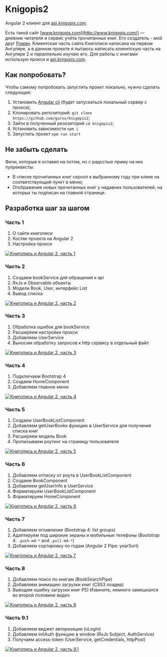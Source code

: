 # Knigopis2

Angular 2 клиент для [api.knigopis.com](https://github.com/knigopis/api.knigopis.com).

Есть такой сайт [www.knigopis.com](http://www.knigopis.com/) — дневник читателя и сервис учёта прочитанных книг. Его создатель - мой друг [Роман](http://github.com/rnixik). Клиентская часть сайта Книгописи написана на первом Ангуляре, а в данном проекте я пытаюсь написать клиентскую часть на Ангуляре 2 и параллельно изучаю его. Для работы с книгами использую прокси и [api.knigopis.com](https://github.com/knigopis/api.knigopis.com).

## Как попробовать?
Чтобы самому попробовать запустить проект локально, нужно сделать следующее:
1) Установить [Angular cli](https://cli.angular.io/) (будет запускаться локальный сервер с прокси);
2) Клонировать репозиторий: `git clone https://github.com/gurov/knigopis2`;
3) Зайти в полученный резозиторий `cd knigopis2`;
4) Установить зависимости `npm i`
5) Запустить проект `npm run start`

## Не забыть сделать
Фичи, которые я оставил на потом, но с радостью приму на них пулреквесты:

* В списке прочитанных книг скролл к выбранному году при клике на соответствующий пункт в меню;
* Отображение новых прочитанных книг у недавних пользователей, на которых ты подписан на главной странице.

## Разработка шаг за шагом

### Часть 1

1) О сайте книгописи
2) Костяк проекта на Angular 2
3) Настройка прокси

[![Книгопись и Angular 2, часть 1](http://img.youtube.com/vi/yC49u1Y5faE/mqdefault.jpg)](http://www.youtube.com/watch?v=yC49u1Y5faE "Книгопись и Angular 2, часть 1")

### Часть 2

1) Создаем bookService для обращения к api
2) RxJs и Observable объекты
4) Модели Book, User, интерфейс List
3) Вывод списка

[![Книгопись и Angular 2, часть 2](http://img.youtube.com/vi/TSANCWd1kNk/mqdefault.jpg)](http://www.youtube.com/watch?v=TSANCWd1kNk "Книгопись и Angular 2, часть 2")


### Часть 3

1) Обработка ошибок для bookService
2) Расширяем настройки прокси
4) Добавляем UserService
3) Выносим обработку запросов к http сервису в отдельный файл

[![Книгопись и Angular 2, часть 3](http://img.youtube.com/vi/HbL1dmYIhdQ/mqdefault.jpg)](http://www.youtube.com/watch?v=HbL1dmYIhdQ "Книгопись и Angular 2, часть 3")

### Часть 4

1) Подключаем Bootstrap 4
2) Создаем HomeComponent
3) Добавляем главное меню

[![Книгопись и Angular 2, часть 4](http://img.youtube.com/vi/s42urb3xkzY/mqdefault.jpg)](http://www.youtube.com/watch?v=s42urb3xkzY "Книгопись и Angular 2, часть 4")

### Часть 5

1) Создаем UserBookListComponent
2) Добавляем getUserBooks функцию в UserService для получения списка книг
3) Расширяем модель Book
4) Прописываем роутинг на страницу пользователя

[![Книгопись и Angular 2, часть 5](http://img.youtube.com/vi/DGSUFjsutnw/mqdefault.jpg)](http://www.youtube.com/watch?v=DGSUFjsutnw "Книгопись и Angular 2, часть 5")

### Часть 6

1) Добавляем отписку от роута в UserBookListComponent
2) Создаем BookComponent
3) Добавляем getUserInfo в UserService
4) Форматируем UserBookListComponent
4) Форматируем HomeComponent

[![Книгопись и Angular 2, часть 6](http://img.youtube.com/vi/Nt9FXoWvKpI/mqdefault.jpg)](http://www.youtube.com/watch?v=Nt9FXoWvKpI "Книгопись и Angular 2, часть 6")

### Часть 7

1) Добавляем оглавление (Bootstrap 4: list groups)
2) Адаптируем под широкие экраны и мобильные телефоны (Bootstrap 4: `.push-md-*` and `.pull-md-*`)
3) Добавляем сортировку по годам (Angular 2 Pipe: yearSort)

[![Книгопись и Angular 2, часть 7](http://img.youtube.com/vi/iwFsj2p3VOg/mqdefault.jpg)](http://www.youtube.com/watch?v=iwFsj2p3VOg "Книгопись и Angular 2, часть 7")

### Часть 8

1) Добавляем поиск по книгам (BookSearchPipe)
2) Добавляем анимацию загрузки книг (CSS3 лоадер)
3) Выводим ошибку загрузки книг
PS) Извините, немного замешкался во второй половине видео

[![Книгопись и Angular 2, часть 8](http://img.youtube.com/vi/dzLO7Irev6I/mqdefault.jpg)](http://www.youtube.com/watch?v=dzLO7Irev6I "Книгопись и Angular 2, часть 8")

### Часть 9.1

1) Добавляем виджет авторизации (uLogin)
2) Добавляем initAuth функцию в window (RxJs Subject, AuthService)
3) Получаем access-token (UserService, getCredentials, httpPost)

[![Книгопись и Angular 2, часть 9.1](http://img.youtube.com/vi/DMHXDjKqsn0/mqdefault.jpg)](http://www.youtube.com/watch?v=DMHXDjKqsn0 "Книгопись и Angular 2, часть 9.1")
